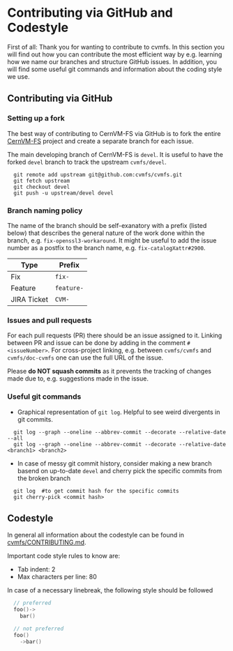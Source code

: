 # Contributing via GitHub and Codestyle

First of all: Thank you for wanting to contribute to cvmfs.
In this section you will find out how you can contribute the most efficient way by e.g. learning how we name our branches and structure GitHub issues. 
In addition, you will find some useful git commands and information about the coding style we use. 

## Contributing via GitHub

### Setting up a fork

The best way of contributing to CernVM-FS via GitHub is to fork the entire [CernVM-FS](https://github.com/cvmfs/cvmfs) project and create a separate branch for each issue.

The main developing branch of CernVM-FS is `devel`.
It is useful to have the forked `devel` branch to track the upstream `cvmfs/devel`.

```
  git remote add upstream git@github.com:cvmfs/cvmfs.git
  git fetch upstream
  git checkout devel
  git push -u upstream/devel devel
```


### Branch naming policy

The name of the branch should be self-exanatory with a prefix (listed below) that describes the general nature of the work done within the branch, e.g. `fix-openssl3-workaround`.
It might be useful to add the issue number as a postfix to the branch name, e.g. `fix-catalogXattr#2900`.

|Type|Prefix|
|--|--|
|Fix|`fix-`|
|Feature|`feature-`|
|JIRA Ticket| `CVM-`|


### Issues and pull requests

For each pull requests (PR) there should be an issue assigned to it.
Linking between PR and issue can be done by adding in the comment `#<issueNumber>`.
For cross-project linking, e.g. between `cvmfs/cvmfs` and `cvmfs/doc-cvmfs` one can use the full URL of the issue.

Please **do NOT squash commits** as it prevents the tracking of changes made due to, e.g. suggestions made in the issue.


### Useful git commands

- Graphical representation of `git log`. Helpful to see weird divergents in git commits.

```
  git log --graph --oneline --abbrev-commit --decorate --relative-date --all
  git log --graph --oneline --abbrev-commit --decorate --relative-date <branch1> <branch2>
```

- In case of messy git commit history, consider making a new branch basend on up-to-date `devel` and cherry pick the specific commits from the broken branch

```
  git log  #to get commit hash for the specific commits
  git cherry-pick <commit hash>
```


## Codestyle

In general all information about the codestyle can be found in [cvmfs/CONTRIBUTING.md](https://github.com/cvmfs/cvmfs/blob/devel/CONTRIBUTING.md).

Important code style rules to know are:

- Tab indent: 2
- Max characters per line: 80

In case of a necessary linebreak, the following style should be followed
```c++
  // preferred
  foo()-> 
    bar()

  // not preferred
  foo()
    ->bar()
```

